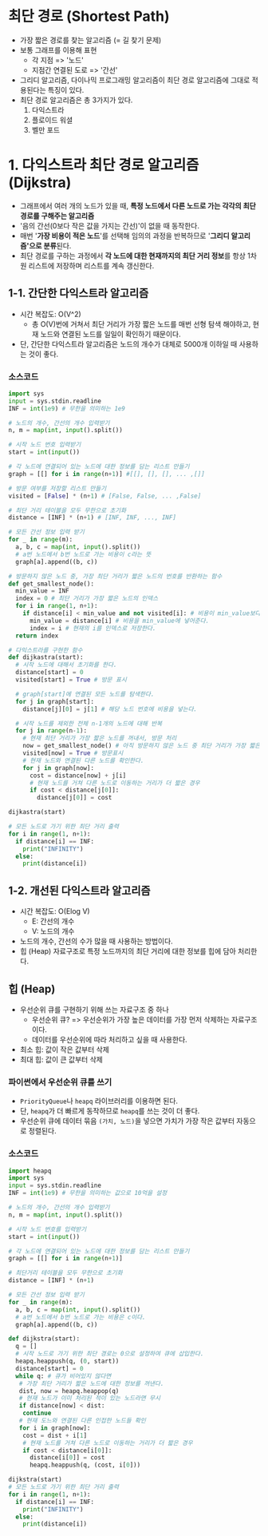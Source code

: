 # 최단 경로 (Shortest Path)

- 가장 짧은 경로를 찾는 알고리즘 (= 길 찾기 문제)
- 보통 그래프를 이용해 표현
  - 각 지점 => '노드'
  - 지점간 연결된 도로 => '간선'
- 그리디 알고리즘, 다이나믹 프로그래밍 알고리즘이 최단 경로 알고리즘에 그대로 적용된다는 특징이 있다.
- 최단 경로 알고리즘은 총 3가지가 있다.
  1. 다익스트라
  2. 플로이드 워셜
  3. 벨만 포드

# 1. 다익스트라 최단 경로 알고리즘 (Dijkstra)

- 그래프에서 여러 개의 노드가 있을 때, **특정 노드에서 다른 노드로 가는 각각의 최단 경로를 구해주는 알고리즘**
- '음의 간선(0보다 작은 값을 가지는 간선)'이 없을 때 동작한다.
- 매번 '**가장 비용이 적은 노드**'를 선택해 임의의 과정을 반복하므로 '**그리디 알고리즘'으로 분류**된다.
- 최단 경로를 구하는 과정에서 **각 노드에 대한 현재까지의 최단 거리 정보**를 항상 1차원 리스트에 저장하며 리스트를 계속 갱신한다.

## 1-1. 간단한 다익스트라 알고리즘

- 시간 복잡도: O(V^2)
  - 총 O(V)번에 거쳐서 최단 거리가 가장 짧은 노드를 매번 선형 탐색 해야하고, 현재 노드와 연결된 노드를 일일이 확인하기 때문이다.
- 단, 간단한 다익스트라 알고리즘은 노드의 개수가 대체로 5000개 이하일 때 사용하는 것이 좋다.

### 소스코드

```py
import sys
input = sys.stdin.readline
INF = int(1e9) # 무한을 의미하는 1e9

# 노드의 개수, 간선의 개수 입력받기
n, m = map(int, input().split())

# 시작 노드 번호 입력받기
start = int(input())

# 각 노드에 연결되어 있는 노드에 대한 정보를 담는 리스트 만들기
graph = [[] for i in range(n+1)] #[[], [], [], ... ,[]]

# 방문 여부를 저장할 리스트 만들기
visited = [False] * (n+1) # [False, False, ... ,False]

# 최단 거리 테이블을 모두 무한으로 초기화
distance = [INF] * (n+1) # [INF, INF, ..., INF]

# 모든 간선 정보 입력 받기
for _ in range(m):
  a, b, c = map(int, input().split())
  # a번 노드에서 b번 노드로 가는 비용이 c라는 뜻
  graph[a].append((b, c))

# 방문하지 않은 노드 중, 가장 최단 거리가 짧은 노드의 번호를 반환하는 함수
def get_smallest_node():
  min_value = INF
  index = 0 # 최단 거리가 가장 짧은 노드의 인덱스
  for i in range(1, n+1):
    if distance[i] < min_value and not visited[i]: # 비용이 min_value보다 작고 아직 방문하지 않았다면
      min_value = distance[i] # 비용을 min_value에 넣어준다.
      index = i # 현재의 i를 인덱스로 저장한다.
  return index

# 다익스트라를 구현한 함수
def dijkastra(start):
  # 시작 노드에 대해서 초기화를 한다.
  distance[start] = 0
  visited[start] = True # 방문 표시

  # graph[start]에 연결된 모든 노드를 탐색한다.
  for j in graph[start]:
    distance[j][0] = j[1] # 해당 노드 번호에 비용을 넣는다.

  # 시작 노드를 제외한 전체 n-1개의 노드에 대해 반복
  for j in range(n-1):
    # 현재 최단 거리가 가장 짧은 노드를 꺼내서, 방문 처리
    now = get_smallest_node() # 아직 방문하지 않은 노드 중 최단 거리가 가장 짧은 노드의 인덱스 번호를 받아온다.
    visited[now] = True # 방문표시
    # 현재 노드와 연결된 다른 노드를 확인한다.
    for j in graph[now]:
      cost = distance[now] + j[i]
      # 현재 노드를 거쳐 다른 노드로 이동하는 거리가 더 짧은 경우
      if cost < distance[j[0]]:
        distance[j[0]] = cost

dijkastra(start)

# 모든 노드로 가기 위한 최단 거리 출력
for i in range(1, n+1):
  if distance[i] == INF:
    print("INFINITY")
  else:
    print(distance[i])
```

## 1-2. 개선된 다익스트라 알고리즘

- 시간 복잡도: O(Elog V)
  - E: 간선의 개수
  - V: 노드의 개수
- 노드의 개수, 간선의 수가 많을 때 사용하는 방법이다.
- 힙 (Heap) 자료구조로 특정 노드까지의 최단 거리에 대한 정보를 힙에 담아 처리한다.

## 힙 (Heap)

- 우선순위 큐를 구현하기 위해 쓰는 자료구조 중 하나
  - 우선순위 큐? => 우선순위가 가장 높은 데이터를 가장 먼저 삭제하는 자료구조이다.
  - 데이터를 우선순위에 따라 처리하고 싶을 때 사용한다.
- 최소 힙: 값이 작은 값부터 삭제
- 최대 힙: 값이 큰 값부터 삭제

### 파이썬에서 우선순위 큐를 쓰기

- `PriorityQueue`나 `heapq` 라이브러리를 이용하면 된다.
- 단, `heapq`가 더 빠르게 동작하므로 `heapq`를 쓰는 것이 더 좋다.
- 우선순위 큐에 데이터 묶음 `(가치, 노드)`을 넣으면 가치가 가장 작은 값부터 자동으로 정렬된다.

### 소스코드

```py
import heapq
import sys
input = sys.stdin.readline
INF = int(1e9) # 무한을 의미하는 값으로 10억을 설정

# 노드의 개수, 간선의 개수 입력받기
n, m = map(int, input().split())

# 시작 노드 번호를 입력받기
start = int(input())

# 각 노드에 연결되어 있는 노드에 대한 정보를 담는 리스트 만들기
graph = [[] for i in range(n+1)]

# 최단거리 테이블을 모두 무한으로 초기화
distance = [INF] * (n+1)

# 모든 간선 정보 입력 받기
for _ in range(m):
  a, b, c = map(int, input().split())
  # a번 노드에서 b번 노드로 가는 비용은 c이다.
  graph[a].append((b, c))

def dijkstra(start):
  q = []
  # 시작 노드로 가기 위한 최단 경로는 0으로 설정하여 큐에 삽입한다.
  heapq.heappush(q, (0, start))
  distance[start] = 0
  while q: # 큐가 비어있지 않다면
   # 가장 최단 거리가 짧은 노드에 대한 정보를 꺼낸다.
   dist, now = heapq.heappop(q)
   # 현재 노드가 이미 처리된 적이 있는 노드라면 무시
   if distance[now] < dist:
    continue
   # 현재 도느와 연결된 다른 인접한 노드들 확인
   for i in graph[now]:
    cost = dist + i[1]
    # 현재 노드를 거쳐 다른 노드로 이동하는 거리가 더 짧은 경우
    if cost < distance[i[0]]:
      distance[i[0]] = cost
      heapq.heappush(q, (cost, i[0]))

dijkstra(start)
# 모든 노드로 가기 위한 최단 거리 출력
for i in range(1, n+1):
  if distance[i] == INF:
    print("INFINITY")
  else:
    print(distance[i])
```
